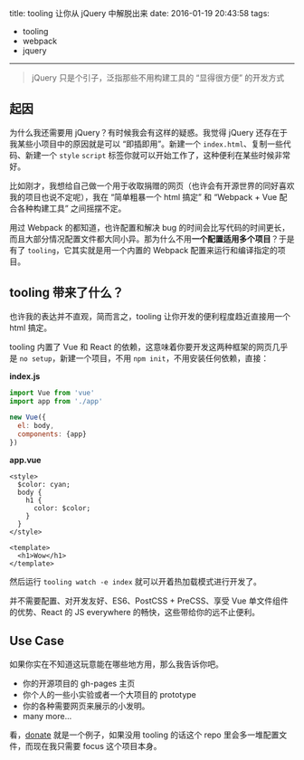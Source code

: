 title: tooling 让你从 jQuery 中解脱出来
date: 2016-01-19 20:43:58
tags:
 - tooling
 - webpack
 - jquery
---
> jQuery 只是个引子，泛指那些不用构建工具的 “显得很方便” 的开发方式

## 起因

为什么我还需要用 jQuery？有时候我会有这样的疑惑。我觉得 jQuery 还存在于我某些小项目中的原因就是可以 “即插即用”。新建一个 `index.html`、复制一些代码、新建一个 `style` `script` 标签你就可以开始工作了，这种便利在某些时候非常好。

比如刚才，我想给自己做一个用于收取捐赠的网页（也许会有开源世界的同好喜欢我的项目也说不定呢），我在 “简单粗暴一个 html 搞定” 和 “Webpack + Vue 配合各种构建工具” 之间摇摆不定。

用过 Webpack 的都知道，也许配置和解决 bug 的时间会比写代码的时间更长，而且大部分情况配置文件都大同小异。那为什么不用**一个配置适用多个项目**？于是有了 `tooling`，它其实就是用一个内置的 Webpack 配置来运行和编译指定的项目。

## tooling 带来了什么？

也许我的表达并不直观，简而言之，tooling 让你开发的便利程度趋近直接用一个 html 搞定。

tooling 内置了 Vue 和 React 的依赖，这意味着你要开发这两种框架的网页几乎是 `no setup`，新建一个项目，不用 `npm init`，不用安装任何依赖，直接：

**index.js**

```javascript
import Vue from 'vue'
import app from './app'

new Vue({
  el: body,
  components: {app}
})
```

**app.vue**

```vue
<style>
  $color: cyan;
  body {
    h1 {
      color: $color;
    }
  }
</style>

<template>
  <h1>Wow</h1>
</template>
```

然后运行 `tooling watch -e index` 就可以开着热加载模式进行开发了。

并不需要配置、对开发友好、ES6、PostCSS + PreCSS、享受 Vue 单文件组件的优势、React 的 JS everywhere 的畅快，这些带给你的远不止便利。

## Use Case

如果你实在不知道这玩意能在哪些地方用，那么我告诉你吧。

- 你的开源项目的 gh-pages 主页
- 你个人的一些小实验或者一个大项目的 prototype
- 你的各种需要网页来展示的小发明。
- many more...

看，[donate](https://github.com/egoist/donate) 就是一个例子，如果没用 tooling 的话这个 repo 里会多一堆配置文件，而现在我只需要 focus 这个项目本身。
